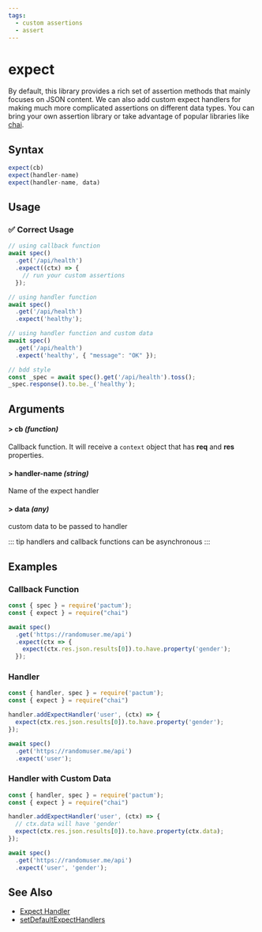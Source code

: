 ```yaml
---
tags:
  - custom assertions
  - assert
---
```


# expect

By default, this library provides a rich set of assertion methods that mainly focuses on JSON content. We can also add custom expect handlers for making much more complicated assertions on different data types. You can bring your own assertion library or take advantage of popular libraries like [chai](https://www.npmjs.com/package/chai).

## Syntax

```js
expect(cb)
expect(handler-name)
expect(handler-name, data)
```

## Usage

### ✅  Correct Usage

```js
// using callback function
await spec()
  .get('/api/health')
  .expect((ctx) => {
    // run your custom assertions
  });
```

```js
// using handler function
await spec()
  .get('/api/health')
  .expect('healthy');
```

```js
// using handler function and custom data
await spec()
  .get('/api/health')
  .expect('healthy', { "message": "OK" });
```

```js
// bdd style
const _spec = await spec().get('/api/health').toss();
_spec.response().to.be._('healthy');
```

## Arguments

#### > cb *(function)*

Callback function. It will receive a `context` object that has **req** and **res** properties.

#### > handler-name *(string)*

Name of the expect handler

#### > data *(any)*

custom data to be passed to handler

::: tip
handlers and callback functions can be asynchronous
:::

## Examples

### Callback Function

```js
const { spec } = require('pactum');
const { expect } = require("chai")

await spec()
  .get('https://randomuser.me/api')
  .expect(ctx => {
    expect(ctx.res.json.results[0]).to.have.property('gender');
  });
```

### Handler

```js
const { handler, spec } = require('pactum');
const { expect } = require("chai")

handler.addExpectHandler('user', (ctx) => {
  expect(ctx.res.json.results[0]).to.have.property('gender');
});

await spec()
  .get('https://randomuser.me/api')
  .expect('user');
```

### Handler with Custom Data

```js
const { handler, spec } = require('pactum');
const { expect } = require("chai")

handler.addExpectHandler('user', (ctx) => {
  // ctx.data will have 'gender'
  expect(ctx.res.json.results[0]).to.have.property(ctx.data);
});

await spec()
  .get('https://randomuser.me/api')
  .expect('user', 'gender');
```

## See Also

- [Expect Handler](/api/handlers/addExpectHandler)
- [setDefaultExpectHandlers](/api/responses/setDefaultExpectHandlers)